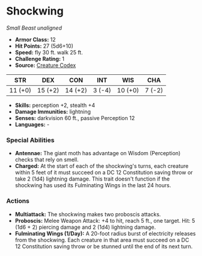 # Shockwing

*Small* *Beast* *unaligned*

- **Armor Class:** 12
- **Hit Points:** 27 (5d6+10)
- **Speed:** fly 30 ft. walk 25 ft.
- **Challenge Rating:** 1
- **Source:** [Creature Codex](https://koboldpress.com/kpstore/product/creature-codex-for-5th-edition-dnd/)

| STR | DEX | CON | INT | WIS | CHA |
| --- | --- | --- | --- | --- | --- |
| 11 (+0) | 15 (+2) | 14 (+2) | 3 (-4) | 10 (+0) | 7 (-2) |

- **Skills:** perception +2, stealth +4
- **Damage Immunities:** lightning
- **Senses:** darkvision 60 ft., passive Perception 12
- **Languages:** -
### Special Abilities
- **Antennae:** The giant moth has advantage on Wisdom (Perception) checks that rely on smell.
- **Charged:** At the start of each of the shockwing's turns, each creature within 5 feet of it must succeed on a DC 12 Constitution saving throw or take 2 (1d4) lightning damage. This trait doesn't function if the shockwing has used its Fulminating Wings in the last 24 hours.
### Actions
- **Multiattack:** The shockwing makes two proboscis attacks.
- **Proboscis:** Melee Weapon Attack: +4 to hit, reach 5 ft., one target. Hit: 5 (1d6 + 2) piercing damage and 2 (1d4) lightning damage.
- **Fulminating Wings (1/Day):** A 20-foot radius burst of electricity releases from the shockwing. Each creature in that area must succeed on a DC 12 Constitution saving throw or be stunned until the end of its next turn.
